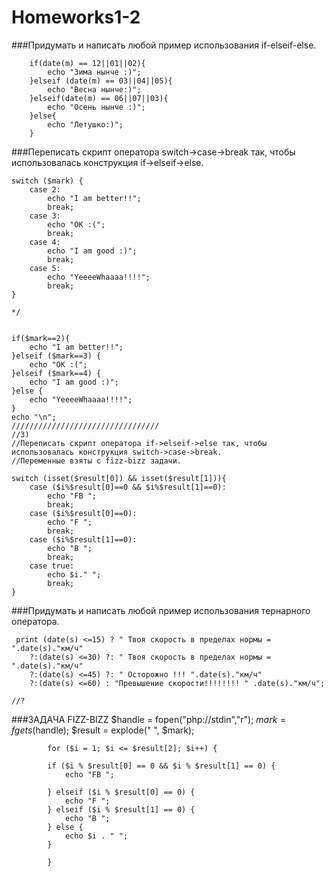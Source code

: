 # Homeworks1-2


###Придумать и написать любой пример использования if-elseif-else.



        if(date(m) == 12||01||02){
            echo "Зима нынче :)";
        }elseif (date(m) == 03||04||05){
            echo "Весна нынче:)";
        }elseif(date(m) == 06||07||03){
            echo "Осень нынче :)";
        }else{
            echo "Летушко:)";
        }
        
        



###Переписать скрипт оператора switch->case->break так, чтобы использовалась конструкция if->elseif->else.

    switch ($mark) {
        case 2:
            echo "I am better!!";
            break;
        case 3:
            echo "OK :(";
            break;
        case 4:
            echo "I am good :)";
            break;
        case 5:
            echo "YeeeeWhaaaa!!!!";
            break;
    }

    */


    if($mark==2){
        echo "I am better!!";
    }elseif ($mark==3) {
        echo "OK :(";
    }elseif ($mark==4) {
        echo "I am good :)";
    }else {
        echo "YeeeeWhaaaa!!!!";
    }
    echo "\n";
    /////////////////////////////////
    //3)
    //Переписать скрипт оператора if->elseif->else так, чтобы использовалась конструкция switch->case->break.
    //Переменные взяты с fizz-bizz задачи.

    switch (isset($result[0]) && isset($result[1])){
        case ($i%$result[0]==0 && $i%$result[1]==0):
            echo "FB ";
            break;
        case ($i%$result[0]==0):
            echo "F ";
            break;
        case ($i%$result[1]==0):
            echo "B ";
            break;
        case true:
            echo $i." ";
            break;
    }


###Придумать и написать любой пример использования тернарного оператора.

     print (date(s) <=15) ? " Твоя скорость в пределах нормы = ".date(s)."км/ч"
        ?:(date(s) <=30) ?: " Твоя скорость в пределах нормы = ".date(s)."км/ч"
        ?:(date(s) <=45) ?: " Осторожно !!! ".date(s)."км/ч"
        ?:(date(s) <=60) : "Превышение скорости!!!!!!!! " .date(s)."км/ч";

    //?






###ЗАДАЧА FIZZ-BIZZ
            $handle = fopen("php://stdin","r");
            $mark = fgets($handle);
            $result = explode(" ", $mark);

            for ($i = 1; $i <= $result[2]; $i++) {

            if ($i % $result[0] == 0 && $i % $result[1] == 0) {
                echo "FB ";

            } elseif ($i % $result[0] == 0) {
                echo "F ";
            } elseif ($i % $result[1] == 0) {
                echo "B ";
            } else {
                echo $i . " ";
            }

            }










